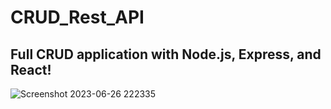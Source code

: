# CRUD_Rest_API
## Full CRUD application with Node.js, Express, and React!

![Screenshot 2023-06-26 222335](https://github.com/lokeshwaran26/CRUD_Rest_API/assets/94343329/974883a5-d3e2-43e7-9274-5edfa080dd47)

